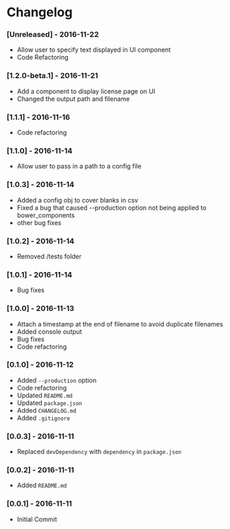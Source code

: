 # Changelog

### [Unreleased] - 2016-11-22
* Allow user to specify text displayed in UI component
* Code Refactoring

### [1.2.0-beta.1] - 2016-11-21
* Add a component to display license page on UI
* Changed the output path and filename

### [1.1.1] - 2016-11-16
* Code refactoring

### [1.1.0] - 2016-11-14
* Allow user to pass in a path to a config file

### [1.0.3] - 2016-11-14
* Added a config obj to cover blanks in csv
* Fixed a bug that caused --production option not being applied to bower_components
* other bug fixes

### [1.0.2] - 2016-11-14
* Removed /tests folder

### [1.0.1] - 2016-11-14
* Bug fixes

### [1.0.0] - 2016-11-13
* Attach a timestamp at the end of filename to avoid duplicate filenames
* Added console output
* Bug fixes
* Code refactoring

### [0.1.0] - 2016-11-12
* Added `--production` option
* Code refactoring
* Updated `README.md`
* Updated `package.json`
* Added `CHANGELOG.md`
* Added `.gitignore`

### [0.0.3] - 2016-11-11
* Replaced `devDependency` with `dependency` in `package.json`

### [0.0.2] - 2016-11-11
* Added `README.md`

### [0.0.1] - 2016-11-11
* Initial Commit
